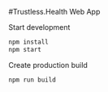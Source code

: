 #Trustless.Health Web App

Start development
```bash
npm install
npm start
```

Create production build
````
npm run build
